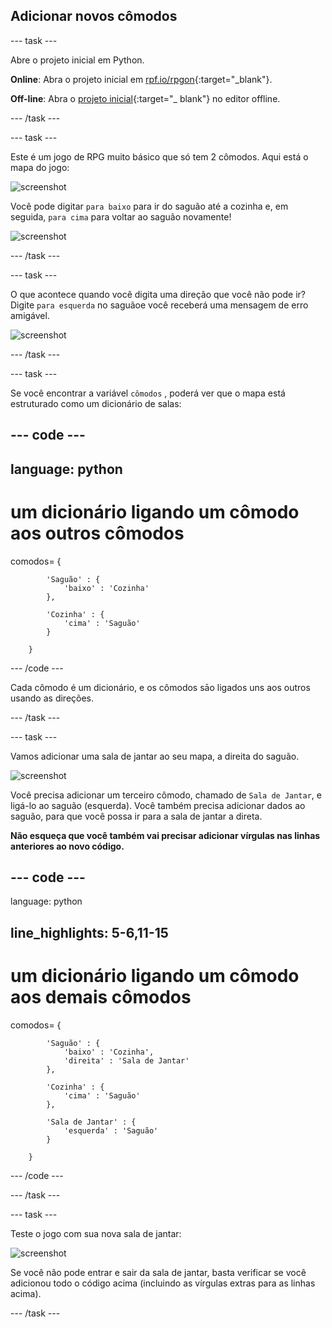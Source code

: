 ## Adicionar novos cômodos

\--- task \---

Abre o projeto inicial em Python.

**Online**: Abra o projeto inicial em [rpf.io/rpgon](http://rpf.io/rpgon){:target="_blank"}.

**Off-line**: Abra o [projeto inicial](http://rpf.io/p/en/rpg-go){:target="_ blank"} no editor offline.

\--- /task \---

\--- task \---

Este é um jogo de RPG muito básico que só tem 2 cômodos. Aqui está o mapa do jogo:

![screenshot](images/rpg-map1.png)

Você pode digitar `para baixo` para ir do saguão até a cozinha e, em seguida, `para cima` para voltar ao saguão novamente!

![screenshot](images/rpg-controls.png)

\--- /task \---

\--- task \---

O que acontece quando você digita uma direção que você não pode ir? Digite `para esquerda` no saguãoe você receberá uma mensagem de erro amigável.

![screenshot](images/rpg-error.png)

\--- /task \---

\--- task \---

Se você encontrar a variável `cômodos` , poderá ver que o mapa está estruturado como um dicionário de salas:

## \--- code \---

## language: python

# um dicionário ligando um cômodo aos outros cômodos

comodos= {

            'Saguão' : {
                'baixo' : 'Cozinha'
            },
    
            'Cozinha' : {
                'cima' : 'Saguão'
            }
    
        }
    

\--- /code \---

Cada cômodo é um dicionário, e os cômodos sāo ligados uns aos outros usando as direções.

\--- /task \---

\--- task \---

Vamos adicionar uma sala de jantar ao seu mapa, a direita do saguão.

![screenshot](images/rpg-dining.png)

Você precisa adicionar um terceiro cômodo, chamado de `Sala de Jantar`, e ligá-lo ao saguão (esquerda). Você também precisa adicionar dados ao saguão, para que você possa ir para a sala de jantar a direta.

**Não esqueça que você também vai precisar adicionar vírgulas nas linhas anteriores ao novo código.**

## \--- code \---

language: python

## line_highlights: 5-6,11-15

# um dicionário ligando um cômodo aos demais cômodos

comodos= {

            'Saguão' : {
                'baixo' : 'Cozinha',
                'direita' : 'Sala de Jantar'
            },
    
            'Cozinha' : {
                'cima' : 'Saguão'
            },
    
            'Sala de Jantar' : {
                'esquerda' : 'Saguão'
            }
    
        }
    

\--- /code \---

\--- /task \---

\--- task \---

Teste o jogo com sua nova sala de jantar:

![screenshot](images/rpg-dining-test.png)

Se você não pode entrar e sair da sala de jantar, basta verificar se você adicionou todo o código acima (incluindo as vírgulas extras para as linhas acima).

\--- /task \---